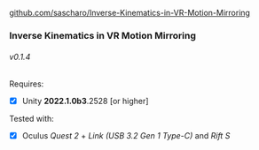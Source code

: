 <p>

[github.com/sascharo/Inverse-Kinematics-in-VR-Motion-Mirroring](https://github.com/sascharo/Inverse-Kinematics-in-VR-Motion-Mirroring)

</p>

### Inverse Kinematics in VR Motion Mirroring
###### v0.1.4

Requires:
- [X] Unity **2022.1.0b3**.2528 [or higher]

Tested with:
- [X] Oculus *Quest 2* + *Link (USB 3.2 Gen 1 Type-C)* and *Rift S*
